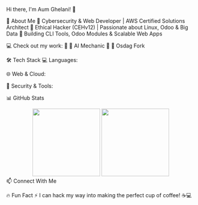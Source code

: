 Hi there, I'm Aum Ghelani! 👋

🚀 About Me
🔹 Cybersecurity & Web Developer | AWS Certified Solutions Architect
🔹 Ethical Hacker (CEHv12) | Passionate about Linux, Odoo & Big Data
🔹 Building CLI Tools, Odoo Modules & Scalable Web Apps

💻 Check out my work:
🔗 🌟 AI Mechanic
🔗 🔧 Osdag Fork

🛠️ Tech Stack
💻 Languages:



🌐 Web & Cloud:



🔐 Security & Tools:




📊 GitHub Stats
<div align="center"> <img height="180em" src="https://github-readme-stats.vercel.app/api?username=aumghelani&show_icons=true&theme=react&hide_border=true&count_private=true"/> <img height="180em" src="https://github-readme-streak-stats.herokuapp.com/?user=aumghelani&theme=react&hide_border=true"/> </div>
📫 Connect With Me



🔥 Fun Fact
⚡ I can hack my way into making the perfect cup of coffee! ☕💻
